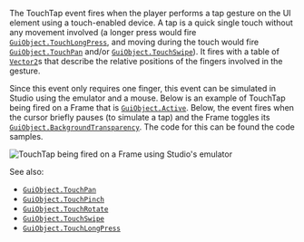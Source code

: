 The TouchTap event fires when the player performs a tap gesture on the UI
element using a touch-enabled device. A tap is a quick single touch
without any movement involved (a longer press would fire
[`GuiObject.TouchLongPress`](https://create.roblox.com/docs/reference/engine/classes/GuiObject#TouchLongPress), and moving during the touch would fire
[`GuiObject.TouchPan`](https://create.roblox.com/docs/reference/engine/classes/GuiObject#TouchPan) and/or [`GuiObject.TouchSwipe`](https://create.roblox.com/docs/reference/engine/classes/GuiObject#TouchSwipe)). It fires
with a table of [`Vector2`](https://create.roblox.com/docs/reference/engine/datatypes/Vector2)s that describe the relative positions
of the fingers involved in the gesture.

Since this event only requires one finger, this event can be simulated in
Studio using the emulator and a mouse. Below is an example of TouchTap
being fired on a Frame that is [`GuiObject.Active`](https://create.roblox.com/docs/reference/engine/classes/GuiObject#Active). Below, the event
fires when the cursor briefly pauses (to simulate a tap) and the Frame
toggles its [`GuiObject.BackgroundTransparency`](https://create.roblox.com/docs/reference/engine/classes/GuiObject#BackgroundTransparency). The code for this
can be found the code samples.

![TouchTap being fired on a Frame using Studio's emulator](https://prod.docsiteassets.roblox.com/assets/legacy/GuiObjectTouchTapDemo.gif)

See also:

- [`GuiObject.TouchPan`](https://create.roblox.com/docs/reference/engine/classes/GuiObject#TouchPan)
- [`GuiObject.TouchPinch`](https://create.roblox.com/docs/reference/engine/classes/GuiObject#TouchPinch)
- [`GuiObject.TouchRotate`](https://create.roblox.com/docs/reference/engine/classes/GuiObject#TouchRotate)
- [`GuiObject.TouchSwipe`](https://create.roblox.com/docs/reference/engine/classes/GuiObject#TouchSwipe)
- [`GuiObject.TouchLongPress`](https://create.roblox.com/docs/reference/engine/classes/GuiObject#TouchLongPress)